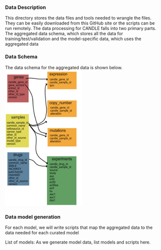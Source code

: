 ### Data Description

This directory stores the data files and tools needed to wrangle the files. They can be easily downloaded from this GitHub site or the scripts can be run remotely. The data processing for CANDLE falls into two primary parts. The aggregated data schema, which stores all the data for training/test/validation and the model-specific data, which uses the aggregated data 

### Data Schema

The data schema for the aggregated data is shown below.
<img src="origDataSchema.jpg" width=50% height=50%>

### Data model generation

For each model, we will write scripts that map the aggregated data to the data needed for each curated model


List of models:
As we generate model data, list models and scripts here.
